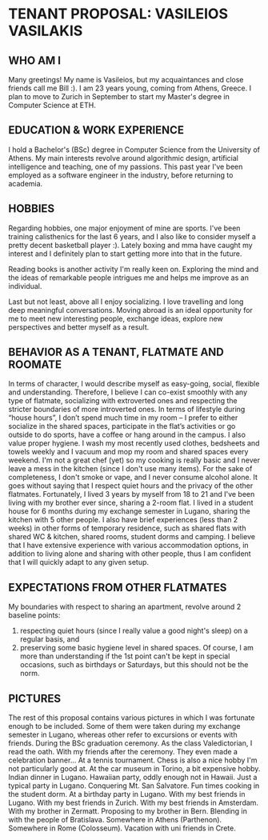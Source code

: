 # TENANT PROPOSAL: VASILEIOS VASILAKIS
## WHO AM I
Many greetings! My name is Vasileios, but my acquaintances and close friends call me Bill :).
I am 23 years young, coming from Athens, Greece. I plan to move to Zurich in September to start
my Master's degree in Computer Science at ETH.
## EDUCATION & WORK EXPERIENCE
I hold a Bachelor's (BSc) degree in Computer Science from the University of Athens. My main interests 
revolve around algorithmic design, artificial intelligence and teaching, one of my passions. This past year I've
been employed as a software engineer in the industry, before returning to academia.
## HOBBIES
Regarding hobbies, one major enjoyment of mine are sports. I've been training calisthenics for the last 6 years, and
I also like to consider myself a pretty decent basketball player :). Lately boxing and mma have caught my interest and I
definitely plan to start getting more into that in the future.

Reading books is another activity I'm really keen on. Exploring the mind and the ideas of remarkable people intrigues me and helps
me improve as an individual.

Last but not least, above all I enjoy socializing. I love travelling and long deep meaningful conversations. Moving abroad is an ideal opportunity for me to 
meet new interesting people, exchange ideas, explore new perspectives and better myself as a result.


## BEHAVIOR AS A TENANT, FLATMATE AND ROOMATE
In terms of character, I would describe myself as easy-going, social, flexible and understanding.
Therefore, I believe I can co-exist smoothly with any type of flatmate, socializing with
extroverted ones and respecting the stricter boundaries of more introverted ones.
In terms of lifestyle during “house hours”, I don’t spend much time in my room – I prefer to
either socialize in the shared spaces, participate in the flat’s activities or go outside to do
sports, have a coffee or hang around in the campus. I also value proper hygiene. I wash my most
recently used clothes, bedsheets and towels weekly and I vacuum and mop my room and shared
spaces every weekend. I'm not a great chef (yet) so my cooking is really basic and I never leave
a mess in the kitchen (since I don't use many items). For the sake of completeness, I don't smoke
or vape, and I never consume alcohol alone. It goes without saying that I respect quiet hours
and the privacy of the other flatmates.
Fortunately, I lived 3 years by myself from 18 to 21 and I've been living with my brother ever
since, sharing a 2-room flat. I lived in a student house for 6 months during my exchange
semester in Lugano, sharing the kitchen with 5 other people. I also have brief experiences (less
than 2 weeks) in other forms of temporary residence, such as shared flats with shared WC &
kitchen, shared rooms, student dorms and camping.
I believe that I have extensive experience with various accommodation options, in addition to
living alone and sharing with other people, thus I am confident that I will quickly adapt to any
given setup.
## EXPECTATIONS FROM OTHER FLATMATES
My boundaries with respect to sharing an apartment, revolve around 2 baseline points:
1) respecting quiet hours (since I really value a good night's sleep) on a regular basis, and
2) preserving some basic hygiene level in shared spaces.
Of course, I am more than understanding if the 1st point can't be kept in special
occasions, such as birthdays or Saturdays, but this should not be the norm.
## PICTURES
The rest of this proposal contains various pictures in which I was fortunate enough to be
included. Some of them were taken during my exchange semester in Lugano, whereas other
refer to excursions or events with friends.
During the BSc graduation ceremony. As
the class Valedictorian, I read the oath.
With my friends after the ceremony. They even made a celebration banner...
 At a tennis tournament. Chess is also a nice hobby I'm not particularly
good at.
At the car museum in Torino, a bit
expensive hobby.
Indian dinner in Lugano. Hawaiian party, oddly enough not in Hawaii. Just a typical party in Lugano.
Conquering Mt. San Salvatore.
Fun times cooking in the student dorm. At a birthday party in Lugano.
With my best friends in Lugano.
With my best friends in Zurich. With my best friends in Amsterdam.
With my brother in Zermatt. Proposing to my brother in Bern. Blending in with the people of Bratislava.
Somewhere in Athens
(Parthenon).
Somewhere in Rome (Colosseum).
 Vacation with uni friends in Crete.
